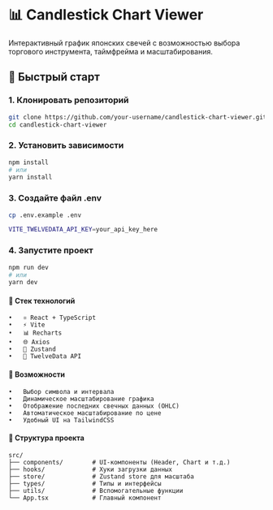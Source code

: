 # 📊 Candlestick Chart Viewer

Интерактивный график японских свечей с возможностью выбора торгового инструмента, таймфрейма и масштабирования.

## 🚀 Быстрый старт

### 1. Клонировать репозиторий

```bash
git clone https://github.com/your-username/candlestick-chart-viewer.git
cd candlestick-chart-viewer
```

### 2. Установить зависимости

```bash
npm install
# или
yarn install
```

### 3. Создайте файл .env

```bash
cp .env.example .env

VITE_TWELVEDATA_API_KEY=your_api_key_here
```

### 4. Запустите проект
```bash
npm run dev
# или
yarn dev
```


#### 🧰 Стек технологий
	•	⚛️ React + TypeScript
	•	⚡ Vite
	•	📊 Recharts
	•	🌐 Axios
	•	💾 Zustand
	•	📡 TwelveData API


#### 🧪 Возможности
    •	Выбор символа и интервала
    •	Динамическое масштабирование графика
    •	Отображение последних свечных данных (OHLC)
    •	Автоматическое масштабирование по цене
    •	Удобный UI на TailwindCSS


#### 📂 Структура проекта
    src/
    ├── components/        # UI-компоненты (Header, Chart и т.д.)
    ├── hooks/             # Хуки загрузки данных
    ├── store/             # Zustand store для масштаба
    ├── types/             # Типы и интерфейсы
    ├── utils/             # Вспомогательные функции
    └── App.tsx            # Главный компонент